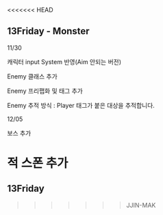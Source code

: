 <<<<<<< HEAD
## 13Friday - Monster

11/30

캐릭터 input System 반영(Aim 안되는 버전)

Enemy 클래스 추가

Enemy 프리팹화 및 태그 추가

Enemy 추적 방식 : Player 태그가 붙은 대상을 추적합니다.


12/05

보스 추가

적 스폰 추가
=======
## 13Friday
>>>>>>> JJIN-MAK
